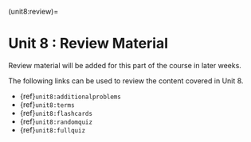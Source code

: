 (unit8:review)=
# Unit 8 : Review Material

Review material will be added for this part of the course in later weeks.

The following links can be used to review the content covered in Unit 8.
<!-- - {ref}`unit8:problems` -->
- {ref}`unit8:additionalproblems`
- {ref}`unit8:terms`
- {ref}`unit8:flashcards`
- {ref}`unit8:randomquiz`
- {ref}`unit8:fullquiz` 
